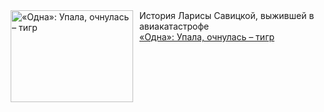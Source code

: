 <!--2025-03-16 10:15:13-->
<div class="yb">
  <div class="rss smaller1 kino_kino"><a href="https://www.kino-teatr.ru/kino/art/tv/6390/" title="«Одна»: Упала, очнулась – тигр"><img src="https://www.kino-teatr.ru/art/0/9/6390/poster.jpg" width="196" height="147" align="left" hspace="5" style="margin: 0px 10px 0px 5px" alt="«Одна»: Упала, очнулась – тигр"/></a>История Ларисы Савицкой, выжившей в авиакатастрофе <br><a class="light" href="https://www.kino-teatr.ru/kino/art/tv/6390/">«Одна»: Упала, очнулась – тигр</a></div>
</div>
